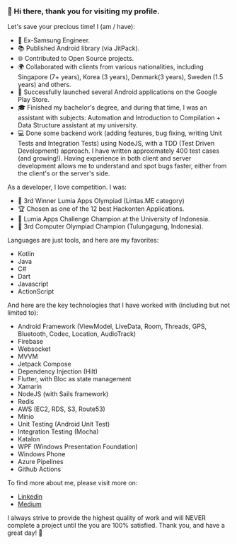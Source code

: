 ### 👋 Hi there, thank you for visiting my profile. 

Let's save your precious time! I (am / have):

* 💼 Ex-Samsung Engineer.
* 📚 Published Android library (via JitPack).
* 🌐 Contributed to Open Source projects.
* 🌍 Collaborated with clients from various nationalities, including Singapore (7+ years), Korea (3 years), Denmark(3 years), Sweden (1.5 years) and others. 
* 🚀 Successfully launched several Android applications on the Google Play Store.
* 🎓 Finished my bachelor's degree, and during that time, I was an assistant with subjects: Automation and Introduction to Compilation + Data Structure assistant at my university.
*  💻 Done some backend work (adding features, bug fixing, writing Unit Tests and Integration Tests) using NodeJS, with a TDD (Test Driven Development) approach. I have written approximately 400 test cases (and growing!). Having experience in both client and server development allows me to understand and spot bugs faster, either from the client's or the server's side.

As a developer, I love competition. I was:
* 🥉 3rd Winner Lumia Apps Olympiad (Lintas.ME category)
* 🏆 Chosen as one of the 12 best Hackonten Applications.
* 🏅 Lumia Apps Challenge Champion at the University of Indonesia.
* 🥉 3rd Computer Olympiad Champion (Tulungagung, Indonesia).

Languages are just tools, and here are my favorites:
* Kotlin
* Java
* C#
* Dart
* Javascript
* ActionScript

And here are the key technologies that I have worked with (including but not limited to):
* Android Framework (ViewModel, LiveData, Room, Threads, GPS, Bluetooth, Codec, Location, AudioTrack)
* Firebase
* Websocket
* MVVM
* Jetpack Compose
* Dependency Injection (Hilt)
* Flutter, with Bloc as state management
* Xamarin
* NodeJS (with Sails framework)
* Redis
* AWS (EC2, RDS, S3, Route53)
* Minio
* Unit Testing (Android Unit Test)
* Integration Testing (Mocha)
* Katalon
* WPF (Windows Presentation Foundation) 
* Windows Phone
* Azure Pipelines
* Github Actions

To find more about me, please visit more on:
- [Linkedin](https://www.linkedin.com/in/aditya-wibisana)
- [Medium](https://medium.com/@aditya.wibisana)

I always strive to provide the highest quality of work and will NEVER complete a project until the you are 100% satisfied. Thank you, and have a great day! 🌟
